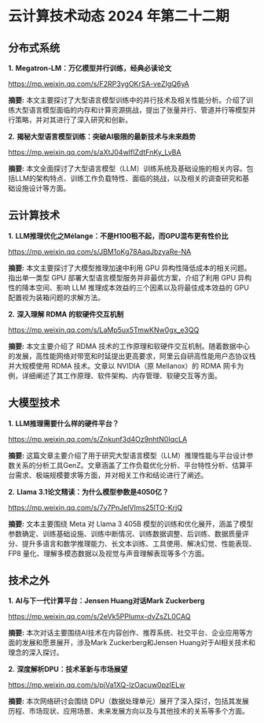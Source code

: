 # 云计算技术动态 2024 年第二十二期

## 分布式系统

**1.** **Megatron-LM：万亿模型并行训练，经典必读论文**

https://mp.weixin.qq.com/s/F2RP3ygOKrSA-veZIgQ6yA

**摘要:** 本文主要探讨了大型语言模型训练中的并行技术及相关性能分析。介绍了训练大型语言模型面临的内存和计算资源挑战，提出了张量并行、管道并行等模型并行策略，并对其进行了深入研究和创新。

**2.** **揭秘大型语言模型训练：突破AI极限的最新技术与未来趋势**

https://mp.weixin.qq.com/s/aXtJ04wlfIZdtFnKy_LvBA

**摘要:** 本文全面探讨了大型语言模型（LLM）训练系统及基础设施的相关内容。包括LLM的架构特点、训练工作负载特性、面临的挑战，以及相关的调查研究和基础设施设计等方面。

## 云计算技术

**1.** **LLM推理优化之Mélange：不是H100租不起，而GPU混布更有性价比**

https://mp.weixin.qq.com/s/JBM1oKg78AaqJbzyaRe-NA

**摘要:** 本文主要探讨了大模型推理加速中利用 GPU 异构性降低成本的相关问题。指出单一类型 GPU 部署大型语言模型服务并非最优方案，介绍了利用 GPU 异构性的降本空间、影响 LLM 推理成本效益的三个因素以及将最佳成本效益的 GPU 配置视为装箱问题的求解方法。

**2.** **深入理解 RDMA 的软硬件交互机制**

https://mp.weixin.qq.com/s/LaMp5ux5TmwKNw0gx_e3QQ

**摘要:** 本文主要介绍了 RDMA 技术的工作原理和软硬件交互机制。随着数据中心的发展，高性能网络对带宽和时延提出更高要求，阿里云自研高性能用户态协议栈并大规模使用 RDMA 技术。文章以 NVIDIA（原 Mellanox）的 RDMA 网卡为例，详细阐述了其工作原理、软件架构、内存管理、软硬交互等方面。

## 大模型技术

**1.** **LLM推理需要什么样的硬件平台？**

https://mp.weixin.qq.com/s/Znkunf3d4Oz9nhtN0IqcLA

**摘要:** 这篇文章主要介绍了用于研究大型语言模型（LLM）推理性能与平台设计参数关系的分析工具GenZ。文章涵盖了工作负载优化分析、平台特性分析、估算平台需求、极端规模要求等方面，并对相关工作和结论进行了阐述。

**2.** **Llama 3.1论文精读：为什么模型参数是4050亿？**

https://mp.weixin.qq.com/s/7y7PnJelVIms25lTO-KrjQ

**摘要:** 文本主要围绕 Meta 对 Llama 3 405B 模型的训练和优化展开，涵盖了模型参数确定、训练基础设施、训练中断情况、训练数据调整、后训练、数据质量评分、提升多语言和数学推理能力、长文本训练、工具使用、解决幻觉、性能表现、FP8 量化、理解多模态数据以及视觉与声音理解表现等多个方面。

## 技术之外

**1.** **AI与下一代计算平台：Jensen Huang对话Mark Zuckerberg**

https://mp.weixin.qq.com/s/2eVk5PPlumx-dvZsZL0CAQ

**摘要:** 本次对话主要围绕AI技术在内容创作、推荐系统、社交平台、企业应用等方面的发展和愿景展开，涉及Mark Zuckerberg和Jensen Huang对于AI相关技术和理念的深入探讨。

**2.** **深度解析DPU：技术革新与市场展望**

https://mp.weixin.qq.com/s/pjVa1XQ-lzOacuw0pzIELw

**摘要:** 本次网络研讨会围绕 DPU（数据处理单元）展开了深入探讨，包括其发展历程、市场现状、应用场景、未来发展方向以及与其他技术的关系等多个方面。
